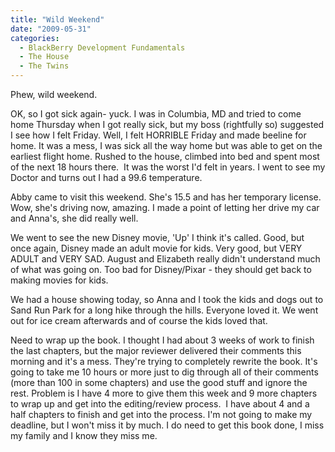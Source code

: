 ```yaml
---
title: "Wild Weekend"
date: "2009-05-31"
categories: 
  - BlackBerry Development Fundamentals
  - The House
  - The Twins
---
```


Phew, wild weekend.

OK, so I got sick again- yuck. I was in Columbia, MD and tried to come home Thursday when I got really sick, but my boss (rightfully so) suggested I see how I felt Friday. Well, I felt HORRIBLE Friday and made beeline for home. It was a mess, I was sick all the way home but was able to get on the earliest flight home. Rushed to the house, climbed into bed and spent most of the next 18 hours there.  It was the worst I'd felt in years. I went to see my Doctor and turns out I had a 99.6 temperature.

Abby came to visit this weekend. She's 15.5 and has her temporary license. Wow, she's driving now, amazing. I made a point of letting her drive my car and Anna's, she did really well.

We went to see the new Disney movie, 'Up' I think it's called. Good, but once again, Disney made an adult movie for kids. Very good, but VERY ADULT and VERY SAD. August and Elizabeth really didn't understand much of what was going on. Too bad for Disney/Pixar - they should get back to making movies for kids.

We had a house showing today, so Anna and I took the kids and dogs out to Sand Run Park for a long hike through the hills. Everyone loved it. We went out for ice cream afterwards and of course the kids loved that.

Need to wrap up the book. I thought I had about 3 weeks of work to finish the last chapters, but the major reviewer delivered their comments this morning and it's a mess. They're trying to completely rewrite the book. It's going to take me 10 hours or more just to dig through all of their comments (more than 100 in some chapters) and use the good stuff and ignore the rest. Problem is I have 4 more to give them this week and 9 more chapters to wrap up and get into the editing/review process.  I have about 4 and a half chapters to finish and get into the process. I'm not going to make my deadline, but I won't miss it by much. I do need to get this book done, I miss my family and I know they miss me.
